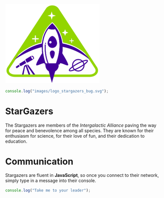 <img src="images/logo_stargazers_bug.svg" alt="StarGazers Logo" style="width:300px;">

```js
console.log("images/logo_stargazers_bug.svg");
```
# StarGazers

The Stargazers are members of the _Intergalactic Alliance_ paving the way for peace and benevolence among all species. They are known for their enthusiasm for science, for their love of fun, and their dedication to education.

# Communication

Stargazers are fluent in **JavaScript**, so once you connect to their network, simply type in a message into their console.

```js
console.log("Take me to your leader");
```
